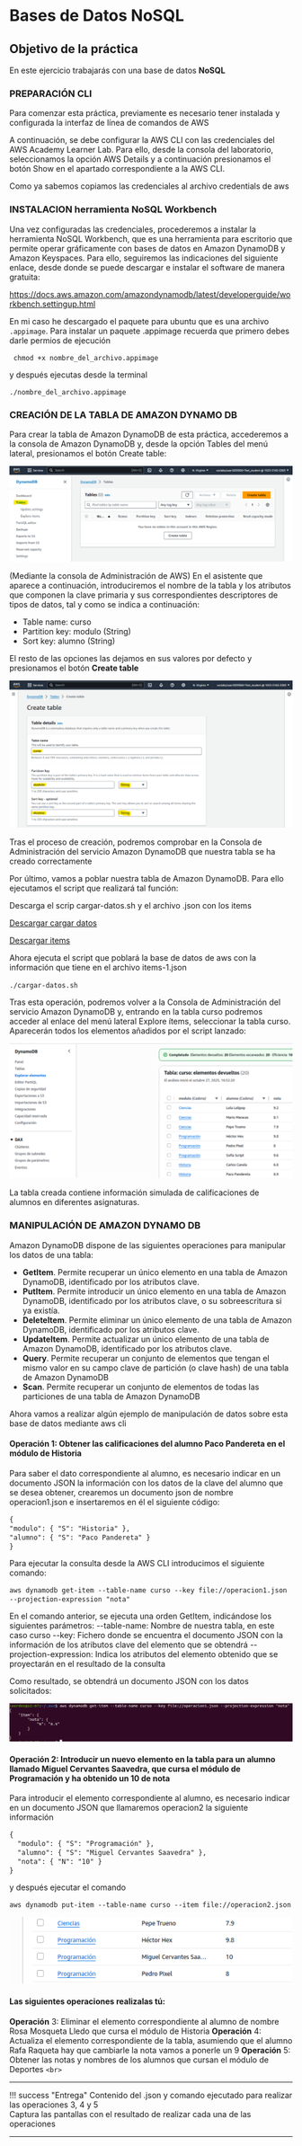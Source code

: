 # Bases de Datos NoSQL

## Objetivo de la práctica

En este ejercicio trabajarás con una base de datos **NoSQL**

### PREPARACIÓN CLI

Para comenzar esta práctica, previamente es necesario tener instalada y configurada la interfaz de línea de comandos de AWS

A continuación, se debe configurar la AWS CLI con las credenciales del AWS Academy Learner Lab. Para ello, desde la  consola del laboratorio, seleccionamos la opción AWS Details y a continuación presionamos el botón Show en el apartado correspondiente a la AWS CLI.

Como ya sabemos copiamos las credenciales al archivo credentials de aws

### INSTALACION herramienta NoSQL Workbench

Una vez configuradas las credenciales, procederemos a instalar la herramienta NoSQL Workbench, que es una herramienta para escritorio que permite operar gráficamente con bases de datos en Amazon DynamoDB y Amazon Keyspaces. Para ello, seguiremos las indicaciones del siguiente enlace, desde donde se puede descargar e instalar el software de manera gratuita:

https://docs.aws.amazon.com/amazondynamodb/latest/developerguide/workbench.settingup.html

En mi caso he descargado el paquete para ubuntu que es una archivo `.appimage`. Para instalar un paquete .appimage recuerda que primero debes darle permios de ejecución

```
 chmod +x nombre_del_archivo.appimage
```

y después ejecutas desde la terminal

```
./nombre_del_archivo.appimage
```

### CREACIÓN DE LA TABLA DE AMAZON DYNAMO DB

Para crear la tabla de Amazon DynamoDB de esta práctica, accederemos a la consola de Amazon DynamoDB y, desde la opción Tables del menú lateral, presionamos el botón Create table:

<img src="../images/ud05/bbdd_p1.png">

(Mediante la consola de Administración de AWS) En el asistente que aparece a continuación, introduciremos el nombre de la tabla y los atributos que componen la clave primaria y sus correspondientes descriptores de tipos de datos, tal y como se indica a continuación:

* Table name: curso
* Partition key: modulo (String)
* Sort key: alumno (String)

El resto de las opciones las dejamos en sus valores por defecto y presionamos el botón **Create table**

<img src="../images/ud05/bbdd_p2.png">

Tras el proceso de creación, podremos comprobar en la Consola de Administración del servicio Amazon DynamoDB que nuestra tabla se ha creado correctamente

Por último, vamos a poblar nuestra tabla de Amazon DynamoDB. Para ello ejecutamos el script que realizará tal función:

Descarga el scrip cargar-datos.sh y el archivo .json con los items

[Descargar cargar datos](./dynamodb/cargar-datos.sh)  

[Descargar items](./dynamodb/elementos/items1.json)

Ahora ejecuta el script que poblará la base de datos de aws con la información que tiene en el archivo items-1.json

`./cargar-datos.sh`

Tras esta operación, podremos volver a la Consola de Administración del servicio Amazon DynamoDB y, entrando en la tabla curso podremos acceder al enlace del menú lateral Explore ítems, seleccionar la tabla curso. Aparecerán todos los elementos añadidos por el script lanzado:

<img src="../images/ud05/bbdd-dyn1.png">

La tabla creada contiene información simulada de calificaciones de alumnos en diferentes asignaturas.

### MANIPULACIÓN DE AMAZON DYNAMO DB

Amazon DynamoDB dispone de las siguientes operaciones para manipular los datos de una tabla:

* **GetItem**. Permite recuperar un único elemento en una tabla de Amazon DynamoDB, identificado por los atributos clave.
* **PutItem**. Permite introducir un único elemento en una tabla de Amazon DynamoDB, identificado por los atributos clave, o su sobreescritura si ya existía.
* **DeleteItem**. Permite eliminar un único elemento de una tabla de Amazon DynamoDB, identificado por los atributos clave.
* **UpdateItem**. Permite actualizar un único elemento de una tabla de Amazon DynamoDB, identificado por los atributos clave.
* **Query**. Permite recuperar un conjunto de elementos que tengan el mismo valor en su campo clave de partición (o clave hash) de una tabla de Amazon DynamoDB
* **Scan**. Permite recuperar un conjunto de elementos de todas las particiones de una tabla de
  Amazon DynamoDB

Ahora vamos a realizar algún ejemplo de manipulación de datos sobre esta base de datos mediante aws cli

#### Operación 1: Obtener las calificaciones del alumno Paco Pandereta en el módulo de Historia

Para saber el dato correspondiente al alumno, es necesario indicar en un documento JSON la información con los datos de la clave del alumno que se desea obtener, crearemos un documento json de nombre operacion1.json e insertaremos en él el siguiente código:

```
{
"modulo": { "S": "Historia" },
"alumno": { "S": "Paco Pandereta" }
}
```

Para ejecutar la consulta desde la AWS CLI introducimos el siguiente comando:

```
aws dynamodb get-item --table-name curso --key file://operacion1.json --projection-expression "nota"
```

En el comando anterior, se ejecuta una orden GetItem, indicándose los siguientes parámetros:
--table-name: Nombre de nuestra tabla, en este caso curso
--key: Fichero donde se encuentra el documento JSON con la información de los atributos clave del elemento que se obtendrá
--projection-expression: Indica los atributos del elemento obtenido que se proyectarán en el resultado de la consulta

Como resultado, se obtendrá un documento JSON con los datos solicitados:

<img src="../images/ud05/bbdd-dyn2.png">

#### Operación 2: Introducir un nuevo elemento en la tabla para un alumno llamado Miguel Cervantes Saavedra, que cursa el módulo de Programación y ha obtenido un 10 de nota

Para introducir el elemento correspondiente al alumno, es necesario indicar en un documento JSON que llamaremos operacion2 la siguiente información

```
{
  "modulo": { "S": "Programación" },
  "alumno": { "S": "Miguel Cervantes Saavedra" },
  "nota": { "N": "10" }
}
```

y después ejecutar el comando

```
aws dynamodb put-item --table-name curso --item file://operacion2.json
```

<img src="../images/ud05/bbdd-dyn3.png">

#### Las siguientes operaciones realizalas tú:

**Operación** 3: Eliminar el elemento correspondiente al alumno de nombre Rosa Mosqueta Lledo que cursa el módulo de Historia
**Operación** 4: Actualiza el elemento correspondiente de la tabla, asumiendo que el alumno Rafa Raqueta hay que cambiarle la nota vamos a ponerle un 9
**Operación** 5: Obtener las notas y nombres de los alumnos que cursan el módulo de Deportes
`<br>`

---

!!! success "Entrega"
    Contenido del .json y comando ejecutado para realizar las operaciones 3, 4 y 5  
    Captura las pantallas con el resultado de realizar cada una de las operaciones

---
